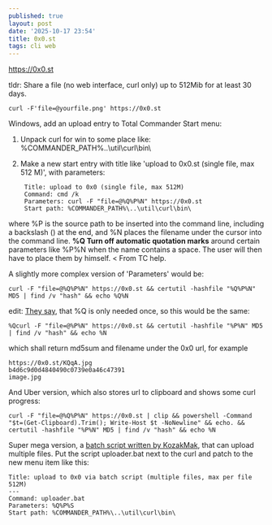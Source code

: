 ```yaml
---
published: true
layout: post
date: '2025-10-17 23:54'
title: 0x0.st
tags: cli web 
---
```

<https://0x0.st>  

tldr: Share a file (no web interface, curl only) up to 512Mib for at least 30 days.

    curl -F'file=@yourfile.png' https://0x0.st

Windows, add an upload entry to Total Commander Start menu:

1. Unpack curl for win to some place like: %COMMANDER_PATH%\..\util\curl\bin\  
2. Make a new start entry with title like 'upload to 0x0.st (single file, max 512 M)', with parameters: 

        Title: upload to 0x0 (single file, max 512M)
        Command: cmd /k
        Parameters: curl -F "file=@%Q%P%N" https://0x0.st
        Start path: %COMMANDER_PATH%\..\util\curl\bin\

where %P is the source path to be inserted into the command line, including a backslash (\) at the end, and %N places the filename under the cursor into the command line. __%Q Turn off automatic quotation marks__ around certain parameters like %P%N when the name contains a space. The user will then have to place them by himself. < From TC help.

A slightly more complex version of 'Parameters' would be:

    curl -F "file=@%Q%P%N" https://0x0.st && certutil -hashfile "%Q%P%N" MD5 | find /v "hash" && echo %Q%N

edit: [They say](https://www.ghisler.ch/board/viewtopic.php?p=476520#p476520), that %Q is only needed once, so this would be the same:

    %Qcurl -F "file=@%P%N" https://0x0.st && certutil -hashfile "%P%N" MD5 | find /v "hash" && echo %N

which shall return md5sum and filename under the 0x0 url, for example

    https://0x0.st/KQqA.jpg
    b4d6c9d0d4840490c0739e0a46c47391
    image.jpg

And Uber version, which also stores url to clipboard and shows some curl progress:

    curl -F "file=@%Q%P%N" https://0x0.st | clip && powershell -Command "$t=(Get-Clipboard).Trim(); Write-Host $t -NoNewline" && echo. && certutil -hashfile "%P%N" MD5 | find /v "hash" && echo %N

Super mega version, a [batch script written by KozakMak](https://raw.githubusercontent.com/wincmd64/scripts/refs/heads/main/send2_extras/uploader.bat), that can upload multiple files. Put the script uploader.bat next to the curl and patch to the new menu item like this:

    Title: upload to 0x0 via batch script (multiple files, max per file 512M)
    ---
    Command: uploader.bat
    Parameters: %Q%P%S
    Start path: %COMMANDER_PATH%\..\util\curl\bin\
